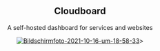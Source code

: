 <div align="center">
  <h2>Cloudboard</h2>
  <p>A self-hosted dashboard for services and websites</p>
<a href="https://ibb.co/J76vXJd"><img src="https://i.ibb.co/pzVfCFP/Bildschirmfoto-2021-10-16-um-18-58-33.png" alt="Bildschirmfoto-2021-10-16-um-18-58-33" border="0"></a>>
</div>